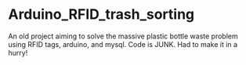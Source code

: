 Arduino_RFID_trash_sorting
==========================

An old project aiming to solve the massive plastic bottle waste problem using RFID tags, arduino, and mysql.
Code is JUNK. Had to make it in a hurry!
